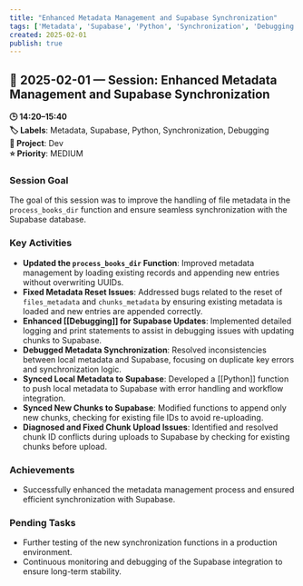 ```yaml
---
title: "Enhanced Metadata Management and Supabase Synchronization"
tags: ['Metadata', 'Supabase', 'Python', 'Synchronization', 'Debugging']
created: 2025-02-01
publish: true
---
```


## 📅 2025-02-01 — Session: Enhanced Metadata Management and Supabase Synchronization

**🕒 14:20–15:40**  
**🏷️ Labels**: Metadata, Supabase, Python, Synchronization, Debugging  
**📂 Project**: Dev  
**⭐ Priority**: MEDIUM  


### Session Goal
The goal of this session was to improve the handling of file metadata in the `process_books_dir` function and ensure seamless synchronization with the Supabase database.

### Key Activities
- **Updated the `process_books_dir` Function**: Improved metadata management by loading existing records and appending new entries without overwriting UUIDs.
- **Fixed Metadata Reset Issues**: Addressed bugs related to the reset of `files_metadata` and `chunks_metadata` by ensuring existing metadata is loaded and new entries are appended correctly.
- **Enhanced [[Debugging]] for Supabase Updates**: Implemented detailed logging and print statements to assist in debugging issues with updating chunks to Supabase.
- **Debugged Metadata Synchronization**: Resolved inconsistencies between local metadata and Supabase, focusing on duplicate key errors and synchronization logic.
- **Synced Local Metadata to Supabase**: Developed a [[Python]] function to push local metadata to Supabase with error handling and workflow integration.
- **Synced New Chunks to Supabase**: Modified functions to append only new chunks, checking for existing file IDs to avoid re-uploading.
- **Diagnosed and Fixed Chunk Upload Issues**: Identified and resolved chunk ID conflicts during uploads to Supabase by checking for existing chunks before upload.

### Achievements
- Successfully enhanced the metadata management process and ensured efficient synchronization with Supabase.

### Pending Tasks
- Further testing of the new synchronization functions in a production environment.
- Continuous monitoring and debugging of the Supabase integration to ensure long-term stability.
